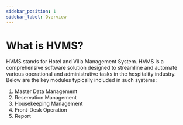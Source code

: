 ```yaml
---
sidebar_position: 1
sidebar_label: Overview
---
```


<head>
  <meta name="algolia-site-verification"  content="6DD4D222AB11CF42" />
</head>

# What is HVMS?

HVMS stands for Hotel and Villa Management System. HVMS is a comprehensive software solution designed to streamline and automate various operational and administrative tasks in the hospitality industry. Below are the key modules typically included in such systems:

1. Master Data Management
2. Reservation Management
3. Housekeeping Management
4. Front-Desk Operation
5. Report
